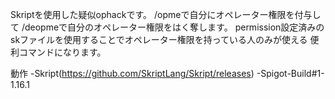 Skriptを使用した疑似ophackです。
/opmeで自分にオペレーター権限を付与して
/deopmeで自分のオペレーター権限をはく奪します。
permission設定済みのskファイルを使用することでオペレーター権限を持っている人のみが使える
便利コマンドになります。

動作
-Skript(https://github.com/SkriptLang/Skript/releases)
-Spigot-Build#1-1.16.1
